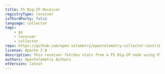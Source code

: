 ```yaml
---
title: F5 Big-IP Receiver
registryType: receiver
isThirdParty: false
language: collector
tags:
    - go
    - receiver
    - collector
repo: https://github.com/open-telemetry/opentelemetry-collector-contrib/tree/main/receiver/bigipreceiver
license: Apache 2.0
description: This receiver fetches stats from a F5 Big-IP node using F5's iControl REST API
authors: OpenTelemetry Authors
otVersion: latest
---
```

